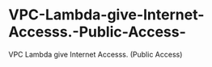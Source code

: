 # VPC-Lambda-give-Internet-Accesss.-Public-Access-
VPC Lambda give Internet Accesss. (Public Access)
